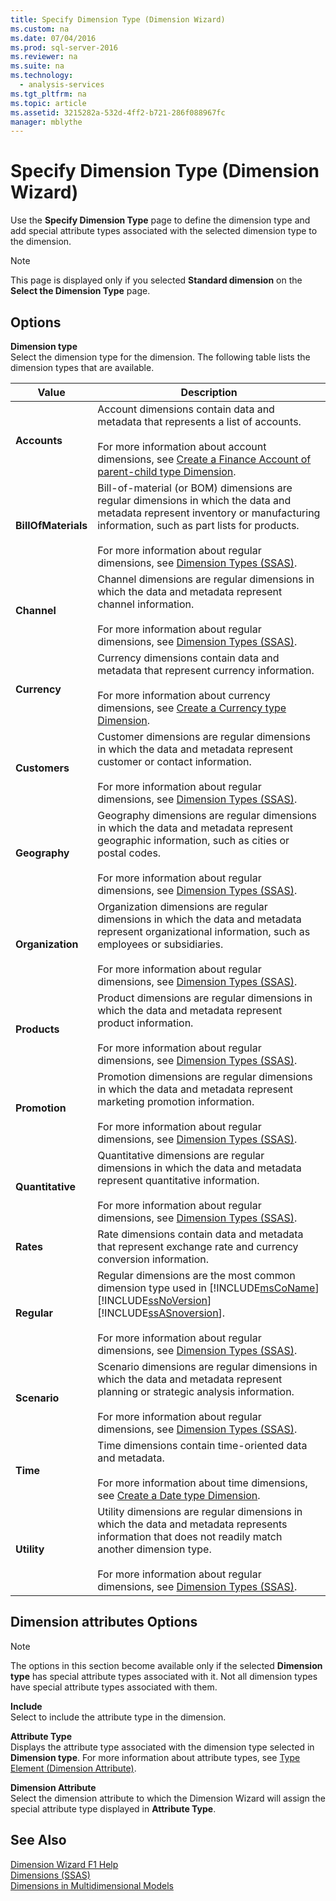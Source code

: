 ```yaml
---
title: Specify Dimension Type (Dimension Wizard)
ms.custom: na
ms.date: 07/04/2016
ms.prod: sql-server-2016
ms.reviewer: na
ms.suite: na
ms.technology: 
  - analysis-services
ms.tgt_pltfrm: na
ms.topic: article
ms.assetid: 3215282a-532d-4ff2-b721-286f088967fc
manager: mblythe
---
```

# Specify Dimension Type (Dimension Wizard)
Use the **Specify Dimension Type** page to define the dimension type and add special attribute types associated with the selected dimension type to the dimension.  
  
> [!NOTE]  
>  This page is displayed only if you selected **Standard dimension** on the **Select the Dimension Type** page.  
  
## Options  
 **Dimension type**  
 Select the dimension type for the dimension. The following table lists the dimension types that are available.  
  
|Value|Description|  
|-----------|-----------------|  
|**Accounts**|Account dimensions contain data and metadata that represents a list of accounts.<br /><br /> For more information about account dimensions, see [Create a Finance Account of parent-child type Dimension](../../Topics/TopicNameContainA/Create-a-Finance-Account-of-parent-child-type-Dimension.md).|  
|**BillOfMaterials**|Bill-of-material (or BOM) dimensions are regular dimensions in which the data and metadata represent inventory or manufacturing information, such as part lists for products.<br /><br /> For more information about regular dimensions, see [Dimension Types (SSAS)](assetId:///bd3195da-e762-4c98-b643-34c76e842343).|  
|**Channel**|Channel dimensions are regular dimensions in which the data and metadata represent channel information.<br /><br /> For more information about regular dimensions, see [Dimension Types (SSAS)](assetId:///bd3195da-e762-4c98-b643-34c76e842343).|  
|**Currency**|Currency dimensions contain data and metadata that represent currency information.<br /><br /> For more information about currency dimensions, see [Create a Currency type Dimension](../../Topics/TopicNameContainA/Create-a-Currency-type-Dimension.md).|  
|**Customers**|Customer dimensions are regular dimensions in which the data and metadata represent customer or contact information.<br /><br /> For more information about regular dimensions, see [Dimension Types (SSAS)](assetId:///bd3195da-e762-4c98-b643-34c76e842343).|  
|**Geography**|Geography dimensions are regular dimensions in which the data and metadata represent geographic information, such as cities or postal codes.<br /><br /> For more information about regular dimensions, see [Dimension Types (SSAS)](assetId:///bd3195da-e762-4c98-b643-34c76e842343).|  
|**Organization**|Organization dimensions are regular dimensions in which the data and metadata represent organizational information, such as employees or subsidiaries.<br /><br /> For more information about regular dimensions, see [Dimension Types (SSAS)](assetId:///bd3195da-e762-4c98-b643-34c76e842343).|  
|**Products**|Product dimensions are regular dimensions in which the data and metadata represent product information.<br /><br /> For more information about regular dimensions, see [Dimension Types (SSAS)](assetId:///bd3195da-e762-4c98-b643-34c76e842343).|  
|**Promotion**|Promotion dimensions are regular dimensions in which the data and metadata represent marketing promotion information.<br /><br /> For more information about regular dimensions, see [Dimension Types (SSAS)](assetId:///bd3195da-e762-4c98-b643-34c76e842343).|  
|**Quantitative**|Quantitative dimensions are regular dimensions in which the data and metadata represent quantitative information.<br /><br /> For more information about regular dimensions, see [Dimension Types (SSAS)](assetId:///bd3195da-e762-4c98-b643-34c76e842343).|  
|**Rates**|Rate dimensions contain data and metadata that represent exchange rate and currency conversion information.|  
|**Regular**|Regular dimensions are the most common dimension type used in [!INCLUDE[msCoName](../../Topics/TopicNameContainA/includes/msCoName_md.md)] [!INCLUDE[ssNoVersion](../../Topics/TopicNameContainA/includes/ssNoVersion_md.md)] [!INCLUDE[ssASnoversion](../../Topics/TopicNameContainA/includes/ssASnoversion_md.md)].<br /><br /> For more information about regular dimensions, see [Dimension Types (SSAS)](assetId:///bd3195da-e762-4c98-b643-34c76e842343).|  
|**Scenario**|Scenario dimensions are regular dimensions in which the data and metadata represent planning or strategic analysis information.<br /><br /> For more information about regular dimensions, see [Dimension Types (SSAS)](assetId:///bd3195da-e762-4c98-b643-34c76e842343).|  
|**Time**|Time dimensions contain time-oriented data and metadata.<br /><br /> For more information about time dimensions, see [Create a Date type Dimension](../../Topics/TopicNameContainA/Create-a-Date-type-Dimension.md).|  
|**Utility**|Utility dimensions are regular dimensions in which the data and metadata represents information that does not readily match another dimension type.<br /><br /> For more information about regular dimensions, see [Dimension Types (SSAS)](assetId:///bd3195da-e762-4c98-b643-34c76e842343).|  
  
## Dimension attributes Options  
  
> [!NOTE]  
>  The options in this section become available only if the selected **Dimension type** has special attribute types associated with it. Not all dimension types have special attribute types associated with them.  
  
 **Include**  
 Select to include the attribute type in the dimension.  
  
 **Attribute Type**  
 Displays the attribute type associated with the dimension type selected in **Dimension type**. For more information about attribute types, see [Type Element (Dimension Attribute)](assetId:///64fce1f5-39b7-4d0a-ae60-21203a03bd0d).  
  
 **Dimension Attribute**  
 Select the dimension attribute to which the Dimension Wizard will assign the special attribute type displayed in **Attribute Type**.  
  
## See Also  
 [Dimension Wizard F1 Help](../../Topics/TopicNameNotContainA/Dimension-Wizard-F1-Help.md)   
 [Dimensions (SSAS)](assetId:///2b114135-2572-4479-8c81-3ccf0cfeb9f7)   
 [Dimensions in Multidimensional Models](../../Topics/TopicNameNotContainA/Dimensions-in-Multidimensional-Models.md)